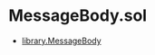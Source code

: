 # MessageBody.sol

<!-- START_INDEX -->
- [library.MessageBody](./library.MessageBody.md)
<!-- END_INDEX -->
